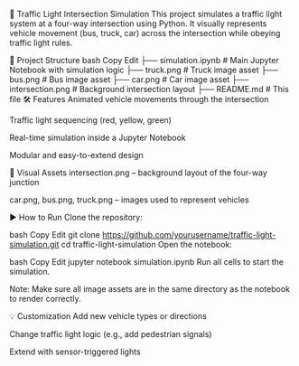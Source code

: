 🚦 Traffic Light Intersection Simulation
This project simulates a traffic light system at a four-way intersection using Python. It visually represents vehicle movement (bus, truck, car) across the intersection while obeying traffic light rules.

📁 Project Structure
bash
Copy
Edit
├── simulation.ipynb       # Main Jupyter Notebook with simulation logic
├── truck.png              # Truck image asset
├── bus.png                # Bus image asset
├── car.png                # Car image asset
├── intersection.png       # Background intersection layout
├── README.md              # This file
🛠 Features
Animated vehicle movements through the intersection

Traffic light sequencing (red, yellow, green)

Real-time simulation inside a Jupyter Notebook

Modular and easy-to-extend design

📸 Visual Assets
intersection.png – background layout of the four-way junction

car.png, bus.png, truck.png – images used to represent vehicles

▶️ How to Run
Clone the repository:

bash
Copy
Edit
git clone https://github.com/yourusername/traffic-light-simulation.git
cd traffic-light-simulation
Open the notebook:

bash
Copy
Edit
jupyter notebook simulation.ipynb
Run all cells to start the simulation.

Note: Make sure all image assets are in the same directory as the notebook to render correctly.

💡 Customization
Add new vehicle types or directions

Change traffic light logic (e.g., add pedestrian signals)

Extend with sensor-triggered lights
